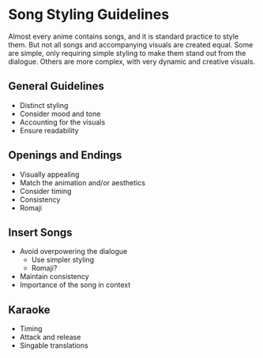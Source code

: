 # Song Styling Guidelines

Almost every anime contains songs,
and it is standard practice to style them.
But not all songs and accompanying visuals are created equal.
Some are simple,
only requiring simple styling
to make them stand out from the dialogue.
Others are more complex,
with very dynamic and creative visuals.

## General Guidelines

- Distinct styling
- Consider mood and tone
- Accounting for the visuals
- Ensure readability

## Openings and Endings

- Visually appealing
- Match the animation and/or aesthetics
- Consider timing
- Consistency
- Romaji

## Insert Songs

- Avoid overpowering the dialogue
  - Use simpler styling
  - Romaji?
- Maintain consistency
- Importance of the song in context

## Karaoke

- Timing
- Attack and release
- Singable translations
